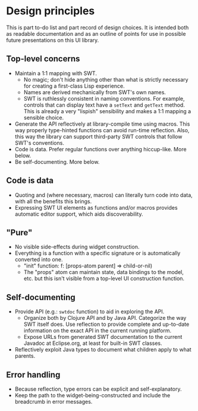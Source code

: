 # Design principles

This is part to-do list and part record of design choices.  It is intended both as readable documentation and as an outline of points for use in possible future presentations on this UI library.

## Top-level concerns

*  Maintain a 1:1 mapping with SWT.
    *  No magic; don't hide anything other than what is strictly necessary for creating a first-class Lisp experience.
    *  Names are derived mechanically from SWT's own names.
    *  SWT is ruthlessly consistent in naming conventions.  For example, controls that can display text have a `setText` and `getText` method.  This is already a very "lispish" sensibility and makes a 1:1 mapping a sensible choice.
*  Generate the API reflectively at library-compile time using macros.  This way properly type-hinted functions can avoid run-time reflection.  Also, this way the library can support third-party SWT controls that follow SWT's conventions.
*  Code is data.  Prefer regular functions over anything hiccup-like.  More below.
*  Be self-documenting.  More below.

## Code is data

* Quoting and (where necessary, macros) can literally turn code into data, with all the benefits this brings.
* Expressing SWT UI elements as functions and/or macros provides automatic editor support, which aids discoverability.

## "Pure"

* No visible side-effects during widget construction.
* Everything is a function with a specific signature or is automatically converted into one.
    *  "init" function: f: [props-atom parent] => child-or-nil)
    *  The "props" atom can maintain state, data bindings to the model, etc. but this isn't visible from a top-level UI construction function.

## Self-documenting

* Provide API (e.g.: `swtdoc` function) to aid in exploring the API.
    *  Organize both by Clojure API and by Java API.  Categorize the way SWT itself does.  Use reflection to provide complete and up-to-date information on the exact API in the current running platform.
    *  Expose URLs from generated SWT documentation to the current Javadoc at Eclipse.org, at least for built-in SWT classes.
* Reflectively exploit Java types to document what children apply to what parents.

## Error handling

* Because reflection, type errors can be explicit and self-explanatory.
* Keep the path to the widget-being-constructed and include the breadcrumb in error messages.
